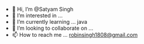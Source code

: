 - 👋 Hi, I’m @Satyam Singh
- 👀 I’m interested in ...
- 🌱 I’m currently learning ... java 
- 💞️ I’m looking to collaborate on ...
- 📫 How to reach me ... robinsingh1808@gmail.com

<!---
robinsingh1808/robinsingh1808 is a ✨ special ✨ repository because its `README.md` (this file) appears on your GitHub profile.
You can click the Preview link to take a look at your changes.
--->
